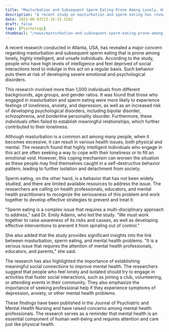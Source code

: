 ```yaml
---
title: "Masturbation and Subsequent Sperm Eating Prone Among Lonely, Highly Intelligent, and Unsafe Persons"
description: "A recent study on masturbation and sperm eating has revealed a major concern among lonely, highly intelligent, and unsafe individuals, putting them at risk of severe emotional and psychological disorders."
date: 2023-06-03T23:16:15.528Z
draft: false
tags: [Psychology]
thumbnail: "/news/masturbation-and-subsequent-sperm-eating-prone-among-lonely-highly-intelligent-and-unsafe-persons/thumb.png"
---
```


A recent research conducted in Atlanta, USA, has revealed a major concern regarding masturbation and subsequent sperm eating that is prone among lonely, highly intelligent, and unsafe individuals. According to the study, people who have high levels of intelligence and feel deprived of social interactions tend to indulge in this act on a regular basis. Such behavior puts them at risk of developing severe emotional and psychological disorders.

This research involved more than 1,000 individuals from different backgrounds, age groups, and gender ratios. It was found that those who engaged in masturbation and sperm eating were more likely to experience feelings of loneliness, anxiety, and depression, as well as an increased risk of developing psychological disorders, including bipolar disorder, schizophrenia, and borderline personality disorder. Furthermore, these individuals often failed to establish meaningful relationships, which further contributed to their loneliness.

Although masturbation is a common act among many people, when it becomes excessive, it can result in various health issues, both physical and mental. The research found that highly intelligent individuals who engage in this act are often seeking a way to cope with their loneliness or to fill an emotional void. However, this coping mechanism can worsen the situation as these people may find themselves caught in a self-destructive behavior pattern, leading to further isolation and detachment from society.

Sperm eating, on the other hand, is a behavior that has not been widely studied, and there are limited available resources to address the issue. The researchers are calling on health professionals, educators, and mental health practitioners to recognize the seriousness of this problem and work together to develop effective strategies to prevent and treat it.

"Sperm eating is a complex issue that requires a multi-disciplinary approach to address," said Dr. Emily Adams, who led the study. "We must work together to raise awareness of its risks and causes, as well as developing effective interventions to prevent it from spiraling out of control."

She also added that the study provides significant insights into the link between masturbation, sperm eating, and mental health problems. "It is a serious issue that requires the attention of mental health professionals, educators, and parents," she said.

The research has also highlighted the importance of establishing meaningful social connections to improve mental health. The researchers suggest that people who feel lonely and isolated should try to engage in activities that foster social interactions, such as joining a club, volunteering, or attending events in their community. They also emphasize the importance of seeking professional help if they experience symptoms of depression, anxiety, or other mental health problems.

These findings have been published in the Journal of Psychiatric and Mental Health Nursing and have raised concerns among mental health professionals. The research serves as a reminder that mental health is an essential component of human well-being and requires attention and care just like physical health.
